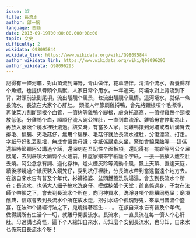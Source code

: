 ```yaml
---
issue: 37
title: 長流水
author: 邱一帆
language: 四縣
date: 2013-09-19T00:00:00.000+08:00
topic: 文史
difficulty: 2
wikidata: Q98095844
wikidata_link: https://www.wikidata.org/wiki/Q98095844
author_wikidata_link: https://www.wikidata.org/wiki/Q98096293
author_wikidata: Q98096293
---
```

記得有一條河壩，對山頂流到海脣，青山做伴，花草陪伴。清清个流水，畜養歸群个魚蝦，也提供脣頭个鳥獸、人家日常个用水。一年透天，河壩水對上背流到下背，對頭前流到尾項，流出靚靚个風景，乜流出靚靚个風情。這河壩水，就係一條長流水，長流在大家个心肝肚。
頭擺人年節㓾雞捋鴨，會先將頸根項个毛挷淨，再使菜刀割斷頸根个血管，一儕揢等雞鴨个腳根，膚身托高高，一儕摎雞鴨个頸根放低低，分雞鴨个血，順順仔流入碗公裡肚，一直到血流淨、雞鴨毋會停動為止，再放入滾滾个燒水裡肚熝過。該央時，有當多人家，同雞鴨擐到河壩或者圳溝脣去挷毛、翻腸、夾毛菇仔，無用个腸屎、毛菇仔就放長流水裡肚，分佢漂流、打走。
字紙毋好亂丟亂攉，無成會讀書毋識；字紙係講拿來坐，驚怕會綿屎朏喔──這係還細時節聽阿公講過个話，還深刻在吾記性个面板項。還記得有一擺跈等阿公个屎朏尾，去到莊項大廟脣个火爐前，摎屋家擐來字紙籠个字紙，一張一張放入爐空肚去燒。阿公念念有詞、過化存神，爐火煙灰跈等流動个風，飄上天頂、直達天庭，續後摎燒過个紙灰裝入銅笐仔，委到坑仔裡肚，分長流水帶到當遠當遠个地方去。
在該自來水吂有普及个年代，衫褲襖婆、盆頭鑊蓋洗洗湯湯，會去到長流水个所在；長流水，也係大人細子搞水洗身仔、摸螺挖蟹个天堂；爺哀係過身，子女在法師个帶領之下，會去到長流水个所在，向河神買水，洗淨身項个屙糟同冤屈；廟項醮典，信眾會去到長流水个所在放水燈，招引水路个孤魂野鬼，來享用普渡个盛宴，在法師个誦經行法之下，鬼魂得著超生……。
在該自來水吂有普及个年代，做得講所有生活个一切，就離毋開長流水。長流水，一直長流在每一儕人个心肝肚。毋過講也奇怪，這下个人總知自來水，毋知麼个安到長流水，也毋知，自來水乜係來自長流水个呀！